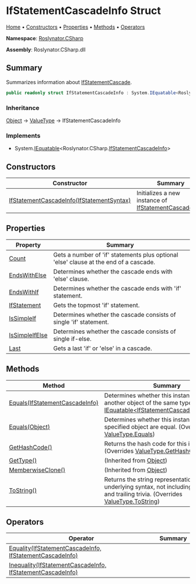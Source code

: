 # IfStatementCascadeInfo Struct

[Home](../../../README.md) &#x2022; [Constructors](#constructors) &#x2022; [Properties](#properties) &#x2022; [Methods](#methods) &#x2022; [Operators](#operators)

**Namespace**: [Roslynator.CSharp](../README.md)

**Assembly**: Roslynator\.CSharp\.dll

## Summary

Summarizes information about [IfStatementCascade](../IfStatementCascade/README.md)\.

```csharp
public readonly struct IfStatementCascadeInfo : System.IEquatable<Roslynator.CSharp.IfStatementCascadeInfo>
```

### Inheritance

[Object](https://docs.microsoft.com/en-us/dotnet/api/system.object) &#x2192; [ValueType](https://docs.microsoft.com/en-us/dotnet/api/system.valuetype) &#x2192; IfStatementCascadeInfo

### Implements

* System\.[IEquatable](https://docs.microsoft.com/en-us/dotnet/api/system.iequatable-1)\<Roslynator\.CSharp\.[IfStatementCascadeInfo](./README.md)>

## Constructors

| Constructor | Summary |
| ----------- | ------- |
| [IfStatementCascadeInfo(IfStatementSyntax)](-ctor/README.md) | Initializes a new instance of [IfStatementCascadeInfo](./README.md)\. |

## Properties

| Property | Summary |
| -------- | ------- |
| [Count](Count/README.md) | Gets a number of 'if' statements plus optional 'else' clause at the end of a cascade\. |
| [EndsWithElse](EndsWithElse/README.md) | Determines whether the cascade ends with 'else' clause\. |
| [EndsWithIf](EndsWithIf/README.md) | Determines whether the cascade ends with 'if' statement\. |
| [IfStatement](IfStatement/README.md) | Gets the topmost 'if' statement\. |
| [IsSimpleIf](IsSimpleIf/README.md) | Determines whether the cascade consists of single 'if' statement\. |
| [IsSimpleIfElse](IsSimpleIfElse/README.md) | Determines whether the cascade consists of single if\-else\. |
| [Last](Last/README.md) | Gets a last 'if' or 'else' in a cascade\. |

## Methods

| Method | Summary |
| ------ | ------- |
| [Equals(IfStatementCascadeInfo)](Equals/README.md#Roslynator_CSharp_IfStatementCascadeInfo_Equals_Roslynator_CSharp_IfStatementCascadeInfo_) | Determines whether this instance is equal to another object of the same type\. \(Implements [IEquatable\<IfStatementCascadeInfo>.Equals](https://docs.microsoft.com/en-us/dotnet/api/system.iequatable-1.equals)\) |
| [Equals(Object)](Equals/README.md#Roslynator_CSharp_IfStatementCascadeInfo_Equals_System_Object_) | Determines whether this instance and a specified object are equal\. \(Overrides [ValueType.Equals](https://docs.microsoft.com/en-us/dotnet/api/system.valuetype.equals)\) |
| [GetHashCode()](GetHashCode/README.md) | Returns the hash code for this instance\. \(Overrides [ValueType.GetHashCode](https://docs.microsoft.com/en-us/dotnet/api/system.valuetype.gethashcode)\) |
| [GetType()](https://docs.microsoft.com/en-us/dotnet/api/system.object.gettype) |  \(Inherited from [Object](https://docs.microsoft.com/en-us/dotnet/api/system.object)\) |
| [MemberwiseClone()](https://docs.microsoft.com/en-us/dotnet/api/system.object.memberwiseclone) |  \(Inherited from [Object](https://docs.microsoft.com/en-us/dotnet/api/system.object)\) |
| [ToString()](ToString/README.md) | Returns the string representation of the underlying syntax, not including its leading and trailing trivia\. \(Overrides [ValueType.ToString](https://docs.microsoft.com/en-us/dotnet/api/system.valuetype.tostring)\) |

## Operators

| Operator | Summary |
| -------- | ------- |
| [Equality(IfStatementCascadeInfo, IfStatementCascadeInfo)](op_Equality/README.md) | |
| [Inequality(IfStatementCascadeInfo, IfStatementCascadeInfo)](op_Inequality/README.md) | |

